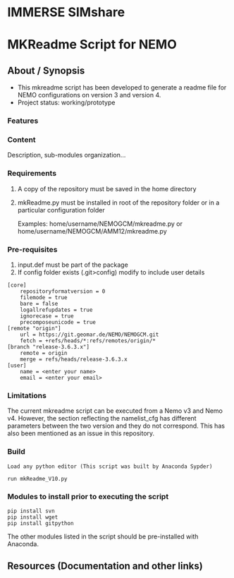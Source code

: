 # IMMERSE SIMshare

# MKReadme Script for NEMO

## About / Synopsis

* This mkreadme script has been developed to generate a readme file for NEMO configurations on version 3 and version 4.
* Project status: working/prototype

### Features

### Content

Description, sub-modules organization...

### Requirements

1.	A copy of the repository must be saved in the home directory
2.	mkReadme.py must be installed in root of the repository folder or in a particular configuration folder

    Examples:
    home/username/NEMOGCM/mkreadme.py
    or
    home/username/NEMOGCM/AMM12/mkreadme.py

### Pre-requisites

1.	input.def must be part of the package
2.	If config folder exists (.git>config) modify to include user details

```
[core]
	repositoryformatversion = 0
	filemode = true
	bare = false
	logallrefupdates = true
	ignorecase = true
	precomposeunicode = true
[remote "origin"]
	url = https://git.geomar.de/NEMO/NEMOGCM.git
	fetch = +refs/heads/*:refs/remotes/origin/*
[branch "release-3.6.3.x"]
	remote = origin
	merge = refs/heads/release-3.6.3.x
[user]
	name = <enter your name>
	email = <enter your email>
```


### Limitations

The current mkreadme script can be executed from a Nemo v3 and Nemo v4. However, the section reflecting the namelist_cfg has different parameters between the two version and they do not correspond. This has also been mentioned as an issue in this repository. 

### Build

    Load any python editor (This script was built by Anaconda Sypder)

    run mkReadme_V10.py


### Modules to install prior to executing the script

    pip install svn
    pip install wget
    pip install gitpython

The other modules listed in the script should be pre-installed with Anaconda. 


## Resources (Documentation and other links)
